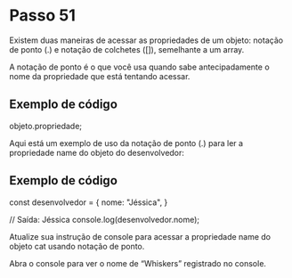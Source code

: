 # Passo 51

Existem duas maneiras de acessar as propriedades de um objeto: notação de ponto (.) e notação de colchetes ([]), semelhante a um array.

A notação de ponto é o que você usa quando sabe antecipadamente o nome da propriedade que está tentando acessar.

## Exemplo de código

objeto.propriedade;

Aqui está um exemplo de uso da notação de ponto (.) para ler a propriedade name do objeto do desenvolvedor:

## Exemplo de código

const desenvolvedor = {
  nome: "Jéssica",
}

// Saída: Jéssica
console.log(desenvolvedor.nome); 

Atualize sua instrução de console para acessar a propriedade name do objeto cat usando notação de ponto.

Abra o console para ver o nome de “Whiskers” registrado no console.